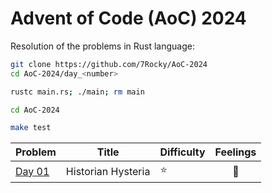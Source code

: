 # Advent of Code (AoC) 2024

Resolution of the problems in Rust language:

```bash
git clone https://github.com/7Rocky/AoC-2024
cd AoC-2024/day_<number>

rustc main.rs; ./main; rm main
```

```bash
cd AoC-2024

make test
```

| Problem          | Title                           | Difficulty                     | Feelings         |
| ---------------- | ------------------------------- | ------------------------------ |:----------------:|
| [Day 01](day_01) | Historian Hysteria              | :star:                         | :shrug:          |
